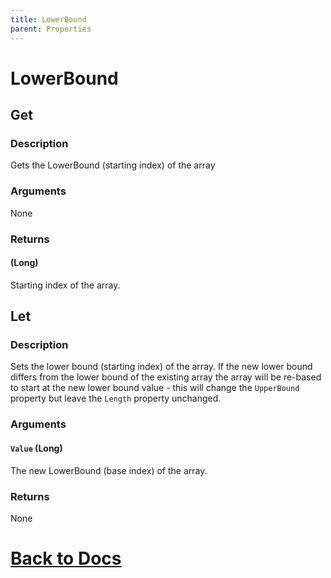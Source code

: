 ```yaml
---
title: LowerBound
parent: Properties
---
```


# LowerBound

## Get

### Description
Gets the LowerBound (starting index) of the array

### Arguments
None

### Returns
#### (Long) 
Starting index of the array.

## Let

### Description
Sets the lower bound (starting index) of the array. If the new lower bound differs from the lower bound of the existing array the array will be re-based to start at the new lower bound value - this will change the `UpperBound` property but leave the `Length` property unchanged.

### Arguments
#### `Value` (Long)
The new LowerBound (base index) of the array.

### Returns
None

# [Back to Docs](https://senipah.github.io/VBA-Better-Array/)

